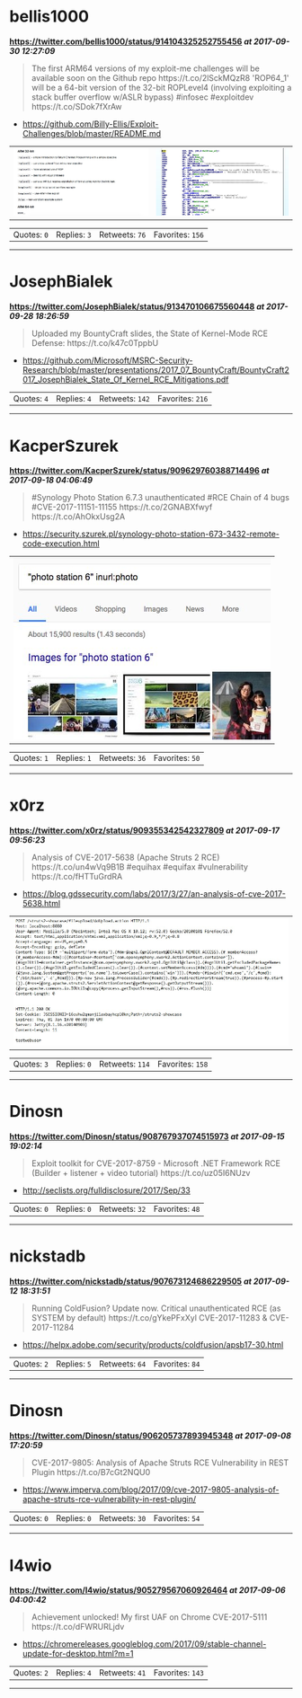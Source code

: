 # bellis1000
**https://twitter.com/bellis1000/status/914104325252755456 _at 2017-09-30 12:27:09_**
<blockquote>
The first ARM64 versions of my exploit-me challenges will be available soon on the Github repo https://t.co/2lSckMQzR8 'ROP64_1' will be a 64-bit version of the 32-bit ROPLevel4 (involving exploiting a stack buffer overflow w/ASLR bypass) #infosec #exploitdev https://t.co/SDok7fXrAw
</blockquote>

* https://github.com/Billy-Ellis/Exploit-Challenges/blob/master/README.md

<table><tr>
<td><img src="pictures/http+++pbs.twimg.com+media+DK-M5rkXcAE7JCy.jpg" alt="http://pbs.twimg.com/media/DK-M5rkXcAE7JCy.jpg"></td>
<td><img src="pictures/http+++pbs.twimg.com+media+DK-NAM6XcAAqS3v.jpg" alt="http://pbs.twimg.com/media/DK-NAM6XcAAqS3v.jpg"></td>
</table></tr>
<table><tr>
<td>Quotes: <code>0</code></td>
<td>Replies: <code>3</code></td>
<td>Retweets: <code>76</code></td>
<td>Favorites: <code>156</code></td>
</tr></table>

---

# JosephBialek
**https://twitter.com/JosephBialek/status/913470106675560448 _at 2017-09-28 18:26:59_**
<blockquote>
Uploaded my BountyCraft slides, the State of Kernel-Mode RCE Defense: https://t.co/k47c0TppbU
</blockquote>

* https://github.com/Microsoft/MSRC-Security-Research/blob/master/presentations/2017_07_BountyCraft/BountyCraft2017_JosephBialek_State_Of_Kernel_RCE_Mitigations.pdf

<table><tr>
<td>Quotes: <code>4</code></td>
<td>Replies: <code>4</code></td>
<td>Retweets: <code>142</code></td>
<td>Favorites: <code>216</code></td>
</tr></table>

---

# KacperSzurek
**https://twitter.com/KacperSzurek/status/909629760388714496 _at 2017-09-18 04:06:49_**
<blockquote>
#Synology Photo Station 6.7.3 unauthenticated #RCE Chain of 4 bugs #CVE-2017-11151-11155 https://t.co/2GNABXfwyf https://t.co/AhOkxUsg2A
</blockquote>

* https://security.szurek.pl/synology-photo-station-673-3432-remote-code-execution.html

<table><tr>
<td><img src="pictures/http+++pbs.twimg.com+media+DJ8k5NiX0AAn7XX.jpg" alt="http://pbs.twimg.com/media/DJ8k5NiX0AAn7XX.jpg"></td>
</table></tr>
<table><tr>
<td>Quotes: <code>1</code></td>
<td>Replies: <code>1</code></td>
<td>Retweets: <code>36</code></td>
<td>Favorites: <code>50</code></td>
</tr></table>

---

# x0rz
**https://twitter.com/x0rz/status/909355342542327809 _at 2017-09-17 09:56:23_**
<blockquote>
Analysis of CVE-2017-5638 (Apache Struts 2 RCE) https://t.co/un4wVq9B1B #equihax #equifax #vulnerability https://t.co/fHTTuGrdRA
</blockquote>

* https://blog.gdssecurity.com/labs/2017/3/27/an-analysis-of-cve-2017-5638.html

<table><tr>
<td><img src="pictures/http+++pbs.twimg.com+media+DJ6t1LVW0AE2qvI.jpg" alt="http://pbs.twimg.com/media/DJ6t1LVW0AE2qvI.jpg"></td>
</table></tr>
<table><tr>
<td>Quotes: <code>3</code></td>
<td>Replies: <code>0</code></td>
<td>Retweets: <code>114</code></td>
<td>Favorites: <code>158</code></td>
</tr></table>

---

# Dinosn
**https://twitter.com/Dinosn/status/908767937074515973 _at 2017-09-15 19:02:14_**
<blockquote>
Exploit toolkit for CVE-2017-8759 - Microsoft .NET Framework RCE (Builder + listener + video tutorial) https://t.co/uz05I6NUzv
</blockquote>

* http://seclists.org/fulldisclosure/2017/Sep/33

<table><tr>
<td>Quotes: <code>0</code></td>
<td>Replies: <code>0</code></td>
<td>Retweets: <code>32</code></td>
<td>Favorites: <code>48</code></td>
</tr></table>

---

# nickstadb
**https://twitter.com/nickstadb/status/907673124686229505 _at 2017-09-12 18:31:51_**
<blockquote>
Running ColdFusion? Update now. Critical unauthenticated RCE (as SYSTEM by default) https://t.co/gYkePFxXyl CVE-2017-11283 &amp; CVE-2017-11284
</blockquote>

* https://helpx.adobe.com/security/products/coldfusion/apsb17-30.html

<table><tr>
<td>Quotes: <code>2</code></td>
<td>Replies: <code>5</code></td>
<td>Retweets: <code>64</code></td>
<td>Favorites: <code>84</code></td>
</tr></table>

---

# Dinosn
**https://twitter.com/Dinosn/status/906205737893945348 _at 2017-09-08 17:20:59_**
<blockquote>
CVE-2017-9805: Analysis of Apache Struts RCE Vulnerability in REST Plugin https://t.co/B7cGt2NQU0
</blockquote>

* https://www.imperva.com/blog/2017/09/cve-2017-9805-analysis-of-apache-struts-rce-vulnerability-in-rest-plugin/

<table><tr>
<td>Quotes: <code>0</code></td>
<td>Replies: <code>0</code></td>
<td>Retweets: <code>30</code></td>
<td>Favorites: <code>54</code></td>
</tr></table>

---

# l4wio
**https://twitter.com/l4wio/status/905279567060926464 _at 2017-09-06 04:00:42_**
<blockquote>
Achievement unlocked!
My first UAF on Chrome
CVE-2017-5111
https://t.co/dFWRURLjdv
</blockquote>

* https://chromereleases.googleblog.com/2017/09/stable-channel-update-for-desktop.html?m=1

<table><tr>
<td>Quotes: <code>2</code></td>
<td>Replies: <code>4</code></td>
<td>Retweets: <code>41</code></td>
<td>Favorites: <code>143</code></td>
</tr></table>

---

